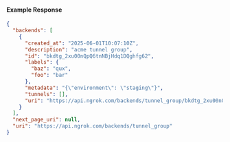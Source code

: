 <!-- Code generated for API Clients. DO NOT EDIT. -->

#### Example Response

```json
{
  "backends": [
    {
      "created_at": "2025-06-01T10:07:10Z",
      "description": "acme tunnel group",
      "id": "bkdtg_2xu00nQpQ6tnNBjHdq1DQghfg62",
      "labels": {
        "baz": "qux",
        "foo": "bar"
      },
      "metadata": "{\"environment\": \"staging\"}",
      "tunnels": [],
      "uri": "https://api.ngrok.com/backends/tunnel_group/bkdtg_2xu00nQpQ6tnNBjHdq1DQghfg62"
    }
  ],
  "next_page_uri": null,
  "uri": "https://api.ngrok.com/backends/tunnel_group"
}
```
